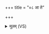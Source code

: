 +++
title = "०८ आ ते"

+++
<details><summary>मूलम् (VS)</summary>

आ ते॑ नयतु सवि॒ता न॑यतु॒ पति॒र्यः प्र॑तिका॒म्यः॑।  
त्वम॑स्यै धेहि ओषधे ॥
</details>
